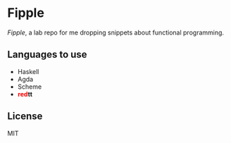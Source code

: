 # Fipple

*Fipple*, a lab repo for me dropping snippets about functional programming.

## Languages to use

* Haskell
* Agda
* Scheme
* <b><font color="red">red</font>tt</b>

## License

MIT
